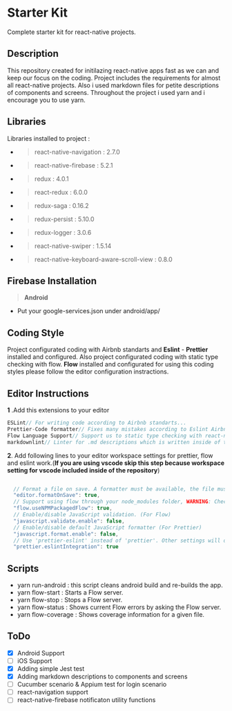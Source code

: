 # Starter Kit

Complete starter kit for react-native projects.

## Description

This repository created for initilazing react-native apps fast as we can and keep our focus on the coding. Project includes the requirements for almost all react-native projects. Also i used markdown files for petite descriptions of components and screens. Throughout the project i used yarn and i encourage you to use yarn.

## Libraries

Libraries installed to project :

- > react-native-navigation : 2.7.0
- > react-native-firebase : 5.2.1
- > redux : 4.0.1
- > react-redux : 6.0.0
- > redux-saga : 0.16.2
- > redux-persist : 5.10.0
- > redux-logger : 3.0.6
- > react-native-swiper : 1.5.14
- > react-native-keyboard-aware-scroll-view : 0.8.0

## Firebase Installation

>**Android**

- Put your google-services.json under android/app/

## Coding Style

Project configurated coding with Airbnb standarts and **Eslint** - **Prettier** installed and configured.
Also project configurated coding with static type checking with flow. **Flow** installed and configurated for using this coding styles please follow the editor configuration instractions.

## Editor Instructions

**1** .Add this extensions to your editor

```js
ESLint// For writing code according to Airbnb standarts...
Prettier-Code formatter// Fixes many mistakes according to Eslint Airbnb standart for our project...
Flow Language Support// Support us to static type checking with react-native...
markdownlint// Linter for .md descriptions which is written inside of the project...
```

**2**. Add following lines to your editor workspace settings for prettier, flow and eslint work.(**If you are using vscode skip this step because workspace setting for vscode included inside of the repository**)

```js

  // Format a file on save. A formatter must be available, the file must not be auto-saved, and editor must not be shutting down.
  "editor.formatOnSave": true,
  // Support using flow through your node_modules folder, WARNING: Checking this box is a security risk. When you open a project we will immediately run code contained within it.
  "flow.useNPMPackagedFlow": true,
  // Enable/disable JavaScript validation. (For Flow)
  "javascript.validate.enable": false,
  // Enable/disable default JavaScript formatter (For Prettier)
  "javascript.format.enable": false,
  // Use 'prettier-eslint' instead of 'prettier'. Other settings will only be fallbacks in case they could not be inferred from eslint rules.
  "prettier.eslintIntegration": true
```

## Scripts

- yarn run-android : this script cleans android build and re-builds the app.
- yarn flow-start : Starts a Flow server.
- yarn flow-stop : Stops a Flow server.
- yarn flow-status : Shows current Flow errors by asking the Flow server.
- yarn flow-coverage : Shows coverage information for a given file.

## ToDo

- [x] Android Support
- [ ] iOS Support
- [x] Adding simple Jest test
- [x] Adding markdown descriptions to components and screens
- [ ] Cucumber scenario & Appium test for login scenario
- [ ] react-navigation support
- [ ] react-native-firebase notificaton utility functions

